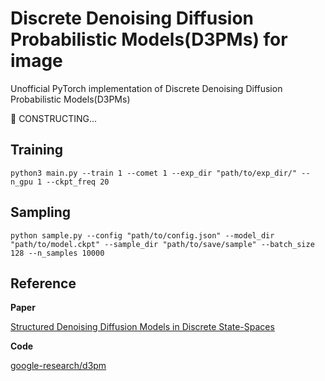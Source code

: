 #  Discrete Denoising Diffusion Probabilistic Models(D3PMs) for image

Unofficial PyTorch implementation of Discrete Denoising Diffusion Probabilistic Models(D3PMs)

🚧 CONSTRUCTING...

## Training
```
python3 main.py --train 1 --comet 1 --exp_dir "path/to/exp_dir/" --n_gpu 1 --ckpt_freq 20
```

## Sampling
```
python sample.py --config "path/to/config.json" --model_dir "path/to/model.ckpt" --sample_dir "path/to/save/sample" --batch_size 128 --n_samples 10000
```

## Reference

**Paper**

[Structured Denoising Diffusion Models in Discrete State-Spaces](https://arxiv.org/abs/2107.03006)

**Code**

[google-research/d3pm](https://github.com/google-research/google-research/tree/master/d3pm)
